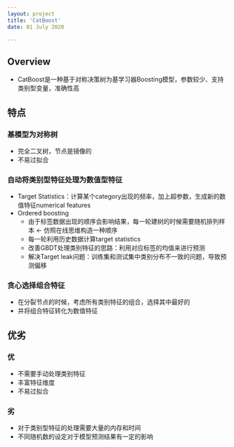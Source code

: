 ```yaml
---
layout: project
title: 'CatBoost'
date: 01 July 2020

---		
```

## Overview 
- CatBoost是一种基于对称决策树为基学习器Boosting模型，参数较少、支持类别型变量，准确性高

## 特点
### 基模型为对称树
- 完全二叉树，节点是镜像的
- 不易过拟合

### 自动将类别型特征处理为数值型特征
- Target Statistics：计算某个category出现的频率，加上超参数，生成新的数值特征numerical features
- Ordered boosting
  - 由于标签数据出现的顺序会影响结果，每一轮建树的时候需要随机排列样本 <- 仿照在线思维构造一种顺序
  - 每一轮利用历史数据计算target statistics
  - 改善GBDT处理类别特征的思路：利用对应标签的均值来进行预测
  - 解决Target leak问题：训练集和测试集中类别分布不一致的问题，导致预测偏移

### 贪心选择组合特征
- 在分裂节点的时候，考虑所有类别特征的组合，选择其中最好的
- 并将组合特征转化为数值特征

## 优劣
### 优
- 不需要手动处理类别特征
- 丰富特征维度
- 不易过拟合
### 劣
- 对于类别型特征的处理需要大量的内存和时间
- 不同随机数的设定对于模型预测结果有一定的影响
